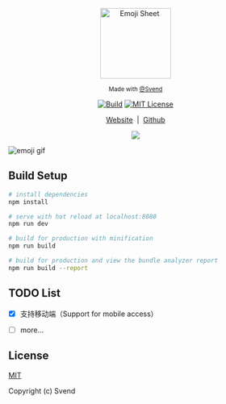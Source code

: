 <p align="center"><img width="140px" src="https://user-gold-cdn.xitu.io/2017/9/24/956d6a7d931745b2c0c4bef069f18d8b" alt="Emoji Sheet"></p>
<p align="center">
  <sub>Made with
    <a href="//svend.cc">@Svend</a>
  </sub>
</p>

<p align="center">
<a href="https://github.com/gee1k/emoji"><img src="https://img.shields.io/badge/build-passing-green.svg" alt="Build"></a>
<a href="https://github.com/gee1k/emoji"><img src="https://img.shields.io/badge/license-MIT-blue.svg" alt="MIT License"></a>
</p>
<p align="center"><a href="http://emoji.svend.cc/">Website</a>&nbsp;&nbsp;|&nbsp;&nbsp;<a href="https://github.com/gee1k/emoji">Github</a></p>
<p align="center"><img src="http://ody0ct4r0.bkt.clouddn.com/emoji-qrcode.png"></img></p>
</div>


![emoji gif](http://ody0ct4r0.bkt.clouddn.com/emoji.gif?new=2)

## Build Setup

``` bash
# install dependencies
npm install

# serve with hot reload at localhost:8080
npm run dev

# build for production with minification
npm run build

# build for production and view the bundle analyzer report
npm run build --report
```

## TODO List
- [x] 支持移动端（Support for mobile access）
- [ ] more...


## License

[MIT](http://opensource.org/licenses/MIT)

Copyright (c) Svend
